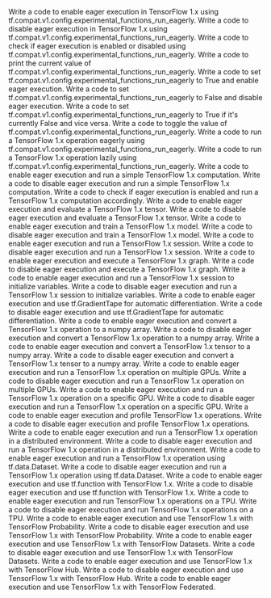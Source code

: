 Write a code to enable eager execution in TensorFlow 1.x using tf.compat.v1.config.experimental_functions_run_eagerly.
Write a code to disable eager execution in TensorFlow 1.x using tf.compat.v1.config.experimental_functions_run_eagerly.
Write a code to check if eager execution is enabled or disabled using tf.compat.v1.config.experimental_functions_run_eagerly.
Write a code to print the current value of tf.compat.v1.config.experimental_functions_run_eagerly.
Write a code to set tf.compat.v1.config.experimental_functions_run_eagerly to True and enable eager execution.
Write a code to set tf.compat.v1.config.experimental_functions_run_eagerly to False and disable eager execution.
Write a code to set tf.compat.v1.config.experimental_functions_run_eagerly to True if it's currently False and vice versa.
Write a code to toggle the value of tf.compat.v1.config.experimental_functions_run_eagerly.
Write a code to run a TensorFlow 1.x operation eagerly using tf.compat.v1.config.experimental_functions_run_eagerly.
Write a code to run a TensorFlow 1.x operation lazily using tf.compat.v1.config.experimental_functions_run_eagerly.
Write a code to enable eager execution and run a simple TensorFlow 1.x computation.
Write a code to disable eager execution and run a simple TensorFlow 1.x computation.
Write a code to check if eager execution is enabled and run a TensorFlow 1.x computation accordingly.
Write a code to enable eager execution and evaluate a TensorFlow 1.x tensor.
Write a code to disable eager execution and evaluate a TensorFlow 1.x tensor.
Write a code to enable eager execution and train a TensorFlow 1.x model.
Write a code to disable eager execution and train a TensorFlow 1.x model.
Write a code to enable eager execution and run a TensorFlow 1.x session.
Write a code to disable eager execution and run a TensorFlow 1.x session.
Write a code to enable eager execution and execute a TensorFlow 1.x graph.
Write a code to disable eager execution and execute a TensorFlow 1.x graph.
Write a code to enable eager execution and run a TensorFlow 1.x session to initialize variables.
Write a code to disable eager execution and run a TensorFlow 1.x session to initialize variables.
Write a code to enable eager execution and use tf.GradientTape for automatic differentiation.
Write a code to disable eager execution and use tf.GradientTape for automatic differentiation.
Write a code to enable eager execution and convert a TensorFlow 1.x operation to a numpy array.
Write a code to disable eager execution and convert a TensorFlow 1.x operation to a numpy array.
Write a code to enable eager execution and convert a TensorFlow 1.x tensor to a numpy array.
Write a code to disable eager execution and convert a TensorFlow 1.x tensor to a numpy array.
Write a code to enable eager execution and run a TensorFlow 1.x operation on multiple GPUs.
Write a code to disable eager execution and run a TensorFlow 1.x operation on multiple GPUs.
Write a code to enable eager execution and run a TensorFlow 1.x operation on a specific GPU.
Write a code to disable eager execution and run a TensorFlow 1.x operation on a specific GPU.
Write a code to enable eager execution and profile TensorFlow 1.x operations.
Write a code to disable eager execution and profile TensorFlow 1.x operations.
Write a code to enable eager execution and run a TensorFlow 1.x operation in a distributed environment.
Write a code to disable eager execution and run a TensorFlow 1.x operation in a distributed environment.
Write a code to enable eager execution and run a TensorFlow 1.x operation using tf.data.Dataset.
Write a code to disable eager execution and run a TensorFlow 1.x operation using tf.data.Dataset.
Write a code to enable eager execution and use tf.function with TensorFlow 1.x.
Write a code to disable eager execution and use tf.function with TensorFlow 1.x.
Write a code to enable eager execution and run TensorFlow 1.x operations on a TPU.
Write a code to disable eager execution and run TensorFlow 1.x operations on a TPU.
Write a code to enable eager execution and use TensorFlow 1.x with TensorFlow Probability.
Write a code to disable eager execution and use TensorFlow 1.x with TensorFlow Probability.
Write a code to enable eager execution and use TensorFlow 1.x with TensorFlow Datasets.
Write a code to disable eager execution and use TensorFlow 1.x with TensorFlow Datasets.
Write a code to enable eager execution and use TensorFlow 1.x with TensorFlow Hub.
Write a code to disable eager execution and use TensorFlow 1.x with TensorFlow Hub.
Write a code to enable eager execution and use TensorFlow 1.x with TensorFlow Federated.